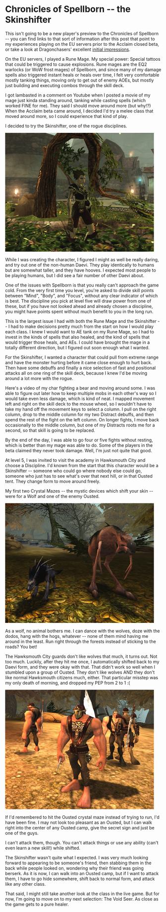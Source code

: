 # Chronicles of Spellborn -- the Skinshifter

This isn't going to be a new player's preview to the Chronicles of Spellborn -- you can find links to that sort of information after this post that point to my experiences playing on the EU servers prior to the Acclaim closed beta, or take a look at Dragonchasers' excellent [initial impressions](http://dragonchasers.com/2009/03/15/the-chronicles-of-spellborn-initial-impressions/).

On the EU servers, I played a Rune Mage. My special power: Special tattoos that could be triggered to cause explosions. Rune mages are the EQ2 warlocks (or WoW frost mages) of Spellborn, and since many of my damage spells also triggered instant heals or heals over time, I felt very comfortable mostly tanking things, moving only to get out of enemy AOEs, but mostly just building and executing combos through the skill deck.

I got lambasted in a comment on Youtube when I posted a movie of my mage just kinda standing around, tanking while casting spells (which worked FINE for me). They said I should move around more (but why!?) When the Acclaim beta came around, I decided I'd try a melee class that moved around more, so I could experience that kind of play.

I decided to try the Skinshifter, one of the rogue disciplines.

![sb_client-2009-03-14-13-56-36-85](../uploads/2009/03/sb_client-2009-03-14-13-56-36-85.jpg "sb_client-2009-03-14-13-56-36-85")

While I was creating the character, I figured I might as well be really daring, and try out one of the non-human Daevi. They play identically to humans but are somewhat taller, and they have hooves. I expected most people to be playing humans, but I did see a fair number of other Daevi about.

One of the issues with Spellborn is that you really can't approach the game cold. From the very first time you level, you're asked to divide skill points between "Mind", "Body", and "Focus", without any clear indicator of which is best. The discipline you pick at level five will draw power from one of these, but if you have not looked ahead and already chosen a discipline, you might have points spent without much benefit to you in the long run.

This is the largest issue I had with both the Rune Mage and the Skinshifter -- I had to make decisions pretty much from the start on how I would play each class. I knew I would want to AE tank on my Rune Mage, so I had to invest in the kinds of spells that also healed, and the kind of spells that would trigger those heals, and AEs. I could have brought the mage in a totally different direction, but I figured out soon enough what I wanted.

For the Skinshifter, I wanted a character that could pull from extreme range and have the monster hurting before it came close enough to hurt back. Then have some debuffs and finally a nice selection of fast and positional attacks all on one ring of the skill deck, because I knew I'd be moving around a lot more with the rogue.

Here's a video of my char fighting a bear and moving around some. I was able to figure out later how to keep multiple mobs in each other's way so I would take even less damage, which is kind of neat. I mapped movement left and right on the skill deck to the mouse wheel, so I wouldn't have to take my hand off the movement keys to select a column. I pull on the right column, drop to the middle column for my two Distract debuffs, and then spend the rest of the fight on the left column. On longer fights, I move back occasionally to the middle column, but one of my Distracts roots me for a second, so that skill is going to be replaced.



By the end of the day, I was able to go four or five fights without resting, which is better than my mage was able to do. Some of the players in the beta claimed they never took damage. Well, I'm just not quite that good.

At level 5, I was invited to visit the academy in Hawksmouth City and choose a Discipline. I'd known from the start that this character would be a Skinshifter -- someone who could go where nobody else could go, someone who just has to see what's over that next hill, or in that Ousted tent. They change form to move around freely.

My first two Crystal Mazes -- the mystic devices which shift your skin -- were for a Wolf and one of the enemy Ousted.

![sb_client-2009-03-14-14-06-44-27](../uploads/2009/03/sb_client-2009-03-14-14-06-44-27.jpg "sb_client-2009-03-14-14-06-44-27")

As a wolf, no animal bothers me. I can dance with the wolves, doze with the dodos, hang with the hogs, whatever -- none of them mind having me around in the least. Run right through the forests instead of sticking to the roads? You bet!

The Hawksmouth City guards don't like wolves that much, it turns out. Not too much. Luckily, after they hit me once, I automatically shifted back to my Daevi form, and they were okay with that. That didn't work so well when I stumbled upon a group of Ousted. They don't like wolves AND they don't like normal Hawksmouth citizens much, either. That particular misstep was my only death of morning, and dropped my PEP from 2 to 1 :(

![sb_client-2009-03-14-14-09-15-97](../uploads/2009/03/sb_client-2009-03-14-14-09-15-97.jpg "sb_client-2009-03-14-14-09-15-97")

If I'd remembered to hit the Ousted crystal maze instead of trying to run, I'd have been fine. I may not look too pleasant as an Ousted, but I can walk right into the center of any Ousted camp, give the secret sign and just be one of the guys.

I can't attack them, though. You can't attack things or use any ability (can't even learn a new skill!) while shifted.

The Skinshifter wasn't quite what I expected. I was very much looking forward to appearing to be someone's friend, then stabbing them in the back while people looked on, wondering why their friend was going berserk. As it is now, I can walk into an Ousted camp, but if I want to attack them, I have to go hide somewhere, shift back to normal form, and attack like any other class.

That said, I might still take another look at the class in the live game. But for now, I'm going to move on to my next selection: The Void Seer. As close as the game gets to a pure healer.

